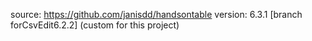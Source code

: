 source: https://github.com/janisdd/handsontable
version: 6.3.1 [branch forCsvEdit6.2.2] (custom for this project)

